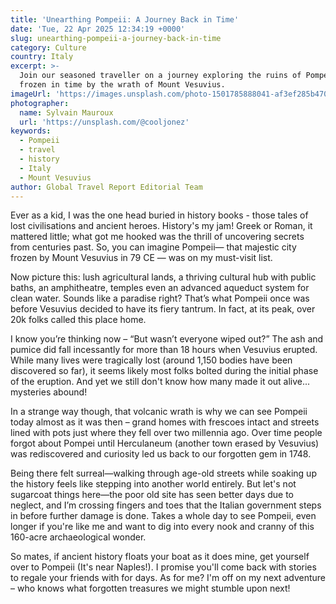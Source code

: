 ```yaml
---
title: 'Unearthing Pompeii: A Journey Back in Time'
date: 'Tue, 22 Apr 2025 12:34:19 +0000'
slug: unearthing-pompeii-a-journey-back-in-time
category: Culture
country: Italy
excerpt: >-
  Join our seasoned traveller on a journey exploring the ruins of Pompeii—a city
  frozen in time by the wrath of Mount Vesuvius.
imageUrl: 'https://images.unsplash.com/photo-1501785888041-af3ef285b470'
photographer:
  name: Sylvain Mauroux
  url: 'https://unsplash.com/@cooljonez'
keywords:
  - Pompeii
  - travel
  - history
  - Italy
  - Mount Vesuvius
author: Global Travel Report Editorial Team
---
```

Ever as a kid, I was the one head buried in history books - those tales of lost civilisations and ancient heroes. History's my jam! Greek or Roman, it mattered little; what got me hooked was the thrill of uncovering secrets from centuries past. So, you can imagine Pompeii— that majestic city frozen by Mount Vesuvius in 79 CE — was on my must-visit list.

Now picture this: lush agricultural lands, a thriving cultural hub with public baths, an amphitheatre, temples even an advanced aqueduct system for clean water. Sounds like a paradise right? That’s what Pompeii once was before Vesuvius decided to have its fiery tantrum. In fact, at its peak, over 20k folks called this place home.

I know you’re thinking now – “But wasn’t everyone wiped out?” The ash and pumice did fall incessantly for more than 18 hours when Vesuvius erupted. While many lives were tragically lost (around 1,150 bodies have been discovered so far), it seems likely most folks bolted during the initial phase of the eruption. And yet we still don't know how many made it out alive... mysteries abound! 

In a strange way though, that volcanic wrath is why we can see Pompeii today almost as it was then – grand homes with frescoes intact and streets lined with pots just where they fell over two millennia ago. Over time people forgot about Pompei until Herculaneum (another town erased by Vesuvius) was rediscovered and curiosity led us back to our forgotten gem in 1748.

Being there felt surreal—walking through age-old streets while soaking up the history feels like stepping into another world entirely. But let's not sugarcoat things here—the poor old site has seen better days due to neglect, and I’m crossing fingers and toes that the Italian government steps in before further damage is done. Takes a whole day to see Pompeii, even longer if you're like me and want to dig into every nook and cranny of this 160-acre archaeological wonder.

So mates, if ancient history floats your boat as it does mine, get yourself over to Pompeii (It's near Naples!). I promise you'll come back with stories to regale your friends with for days. As for me? I'm off on my next adventure – who knows what forgotten treasures we might stumble upon next!
